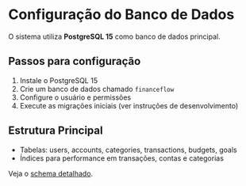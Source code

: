 # Configuração do Banco de Dados

O sistema utiliza **PostgreSQL 15** como banco de dados principal.

## Passos para configuração

1. Instale o PostgreSQL 15
2. Crie um banco de dados chamado `financeflow`
3. Configure o usuário e permissões
4. Execute as migrações iniciais (ver instruções de desenvolvimento)

## Estrutura Principal

- Tabelas: users, accounts, categories, transactions, budgets, goals
- Índices para performance em transações, contas e categorias

Veja o [schema detalhado](../04-architecture/database-schema.md).
